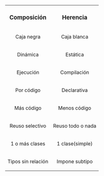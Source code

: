 <table id="card">
    <tr>
        <td align="center" align="center" span="2">
            <h3>Composición</h3>
        </td>
        <td align="center" align="center" span="2">
            <h3>Herencia</h3>
        </td>
    </tr>
    <tr>
        <td align="center">
            <p>Caja negra</p>
        </td>
        <td align="center">
            <p>Caja blanca</p>
        </td>
    </tr>
     <tr>
        <td align="center">
            <p>Dinámica</p>
        </td>
        <td align="center">
            <p>Estática</p>
        </td>
    </tr> 
    <tr>
        <td align="center">
            <p>Ejecución</p>
        </td>
        <td align="center">
            <p>Compilación</p>
        </td>
    </tr>
    <tr>
        <td align="center">
            <p>Por código</p>
        </td>
        <td align="center">
            <p>Declarativa</p>
        </td>
    </tr>
    <tr>
        <td align="center">
            <p>Más código</p>
        </td>
        <td align="center">
            <p>Menos código</p>
        </td>
    </tr>
     <tr>
        <td align="center">
            <p>Reuso selectivo</p>
        </td>
        <td align="center">
            <p>Reuso todo o nada</p>
        </td>
    </tr> 
    <tr>
        <td align="center">
            <p>1 o más clases</p>
        </td>
        <td align="center">
            <p>1 clase(simple)</p>
        </td>
    </tr>
    <tr>
        <td align="center">
            <p>Tipos sin relación</p>
        </td>
        <td align="center">
            <p>Impone subtipo</p>
        </td>
    </tr>
</table>